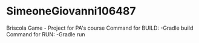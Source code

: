 # SimeoneGiovanni106487
Briscola Game - Project for PA's course
Command for BUILD:
-Gradle build
Command for RUN:
-Gradle run
